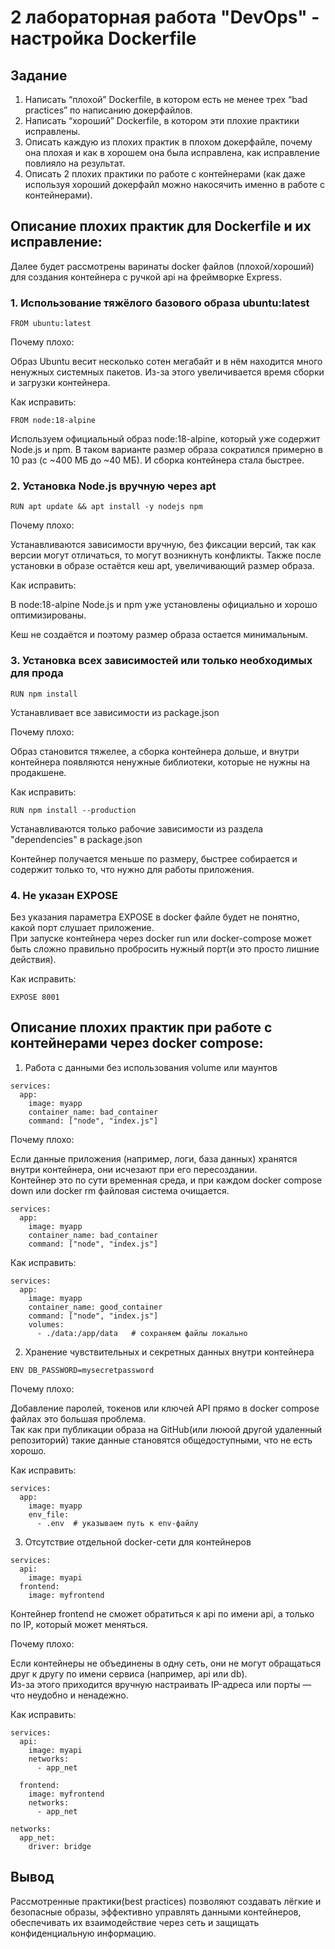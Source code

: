 # 2 лабораторная работа "DevOps" - настройка Dockerfile

## Задание

1) Написать “плохой” Dockerfile, в котором есть не менее трех “bad practices” по написанию докерфайлов.
2) Написать “хороший” Dockerfile, в котором эти плохие практики исправлены.
3) Описать каждую из плохих практик в плохом докерфайле, почему она плохая и как в хорошем она была исправлена, как исправление повлияло на результат.
4) Описать 2 плохих практики по работе с контейнерами (как даже используя хороший докерфайл можно накосячить именно в работе с контейнерами).


## Описание плохих практик для Dockerfile и их исправление:

Далее будет рассмотрены варинаты docker файлов (плохой/хороший) для создания контейнера с ручкой api на фреймворке Express.

### 1. Использование тяжёлого базового образа ubuntu:latest

```
FROM ubuntu:latest  
```

Почему плохо:

Образ Ubuntu весит несколько сотен мегабайт и в нём находится много ненужных системных пакетов. 
Из-за этого увеличивается время сборки и загрузки контейнера.

Как исправить:

```
FROM node:18-alpine
```

Используем официальный образ node:18-alpine, который уже содержит Node.js и npm. В таком варианте размер образа сократился примерно в 10 раз (с ~400 МБ до ~40 МБ).
И сборка контейнера стала быстрее.

### 2. Установка Node.js вручную через apt 

```
RUN apt update && apt install -y nodejs npm  
```

Почему плохо:

Устанавливаются зависимости вручную, без фиксации версий, так как версии могут отличаться, то могут возникнуть конфликты.
Также после установки в образе остаётся кеш apt, увеличивающий размер образа.

Как исправить:

В node:18-alpine Node.js и npm уже установлены официально и хорошо оптимизированы.

Кеш не создаётся и поэтому размер образа остается минимальным. 

### 3. Установка всех зависимостей или только необходимых для прода

```
RUN npm install  
```
Устанавливает все зависимости из package.json

Почему плохо:

Образ становится тяжелее, а сборка контейнера дольше, и внутри контейнера появляются ненужные библиотеки, которые не нужны на продакшене.

Как исправить:

```
RUN npm install --production
```
Устанавливаются только рабочие зависимости из раздела "dependencies" в package.json

Контейнер получается меньше по размеру, быстрее собирается и содержит только то, что нужно для работы приложения.

### 4. Не указан EXPOSE

Без указания параметра EXPOSE в docker файле будет не понятно, какой порт слушает приложение.\
При запуске контейнера через docker run или docker-compose может быть сложно правильно пробросить нужный порт(и это просто лишние действия).

Как исправить:

```
EXPOSE 8001
```

## Описание плохих практик при работе с контейнерами через docker compose: 

1. Работа с данными без использования volume или маунтов

```
services:
  app:
    image: myapp
    container_name: bad_container
    command: ["node", "index.js"]
```

Почему плохо:

Если данные приложения (например, логи, база данных) хранятся внутри контейнера, они исчезают при его пересоздании.\
Контейнер это по сути временная среда, и при каждом docker compose down или docker rm файловая система очищается.

```
services:
  app:
    image: myapp
    container_name: bad_container
    command: ["node", "index.js"]
```

Как исправить: 

```
services:
  app:
    image: myapp
    container_name: good_container
    command: ["node", "index.js"]
    volumes:
      - ./data:/app/data   # сохраняем файлы локально
```

2. Хранение чувствительных и секретных данных внутри контейнера

```
ENV DB_PASSWORD=mysecretpassword
```

Почему плохо:

Добавление паролей, токенов или ключей API прямо в docker compose файлах это большая проблема.\
Так как при публикации образа на GitHub(или лююой другой удаленный репозиторий) такие данные становятся общедоступными, что не есть хорошо.

Как исправить:

```
services:
  app:
    image: myapp
    env_file:
      - .env  # указываем путь к env-файлу
```

3. Отсутствие отдельной docker-сети для контейнеров

```
services:
  api:
    image: myapi
  frontend:
    image: myfrontend
```
Контейнер frontend не сможет обратиться к api по имени api, а только по IP, который может меняться.

Почему плохо:

Если контейнеры не объединены в одну сеть, они не могут обращаться друг к другу по имени сервиса (например, api или db).\
Из-за этого приходится вручную настраивать IP-адреса или порты — что неудобно и ненадежно.

Как исправить:

```
services:
  api:
    image: myapi
    networks:
      - app_net

  frontend:
    image: myfrontend
    networks:
      - app_net

networks:
  app_net:
    driver: bridge
```

## Вывод
Рассмотренные практики(best practices) позволяют создавать лёгкие и безопасные образы, эффективно управлять данными контейнеров, обеспечивать их взаимодействие через сеть и защищать конфиденциальную информацию.







